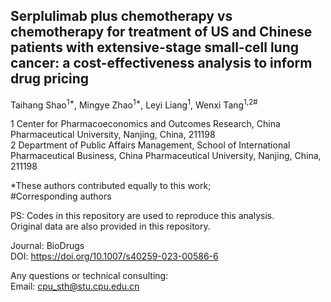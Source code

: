## Serplulimab plus chemotherapy vs chemotherapy for treatment of US and Chinese patients with extensive-stage small-cell lung cancer: a cost-effectiveness analysis to inform drug pricing

Taihang Shao<sup>1*</sup>, Mingye Zhao<sup>1*</sup>, Leyi Liang<sup>1</sup>, Wenxi Tang<sup>1,2#</sup>

1 Center for Pharmacoeconomics and Outcomes Research, China Pharmaceutical University, Nanjing, China, 211198<br>
2 Department of Public Affairs Management, School of International Pharmaceutical Business, China Pharmaceutical University, Nanjing, China, 211198

*These authors contributed equally to this work; <br>
#Corresponding authors

PS: Codes in this repository are used to reproduce this analysis.<br>
Original data are also provided in this repository.<br>

Journal: BioDrugs<br>
DOI: https://doi.org/10.1007/s40259-023-00586-6

Any questions or technical consulting:<br>
Email: cpu_sth@stu.cpu.edu.cn
